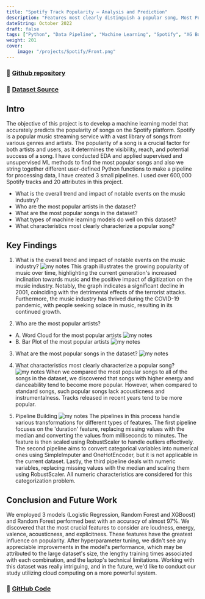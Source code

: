 ```yaml
---
title: "Spotify Track Popularity – Analysis and Prediction"
description: "Features most clearly distinguish a popular song, Most Popular Song and Artists"
dateString: October 2022
draft: false
tags: ["Python", "Data Pipeline", "Machine Learning", "Spotify", "XG Boost"]
weight: 201
cover:
    image: "/projects/Spotify/Front.png"
---
```

### 🔗 [Github repository](https://github.com/Abhiashu10/Spotify-Popularity-Analysis-Prediction/tree/main)

### 🔗 [Dataset Source](https://www.kaggle.com/datasets/lehaknarnauli/spotify-datasets)

## Intro
The objective of this project is to develop a machine learning model that accurately predicts the popularity of songs on the Spotify platform. Spotify is a popular music streaming service with a vast library of songs from various genres and artists. The popularity of a song is a crucial factor for both artists and users, as it determines the visibility, reach, and potential success of a song. I have conducted EDA and applied supervised and unsupervised ML methods to find the most popular songs and also we string together different user-defined Python functions to make a pipeline for processing data, I have created 3 small pipelines. I used over 600,000 Spotify tracks and 20 attributes in this project. 

- What is the overall trend and impact of notable events on the music industry?
- Who are the most popular artists in the dataset?
- What are the most popular songs in the dataset?
- What types of machine learning models do well on this dataset?
- What characteristics most clearly characterize a popular song?

## Key Findings
1. What is the overall trend and impact of notable events on the music industry?
![my notes](/projects/Spotify/OverallTrend.png)
This graph illustrates the growing popularity of music over time, highlighting the current generation's increased inclination towards music and the positive impact of digitization on the music industry. Notably, the graph indicates a significant decline in 2001, coinciding with the detrimental effects of the terrorist attacks. Furthermore, the music industry has thrived during the COVID-19 pandemic, with people seeking solace in music, resulting in its continued growth.

2. Who are the most popular artists?
- A. Word Cloud for the most popular artists
![my notes](/projects/Spotify/WordCloud.png)
- B. Bar Plot of the most popular artists
![my notes](/projects/Spotify/BardChart.png)

3. What are the most popular songs in the dataset?
![my notes](/projects/Spotify/ImpSong.png)

4. What characteristics most clearly characterize a popular song?
![my notes](/projects/Spotify/ImpFeature.png)
When we compared the most popular songs to all of the songs in the dataset, we discovered that songs with higher energy and danceability tend to become more popular. However, when
compared to standard songs, such popular songs lack acousticness and instrumentalness. Tracks released in recent years tend to be more popular.

5. Pipeline Building
![my notes](/projects/Spotify/DataPipeline.png)
The pipelines in this process handle various transformations for different types of features. The first pipeline focuses on the 'duration' feature, replacing missing values with the median and converting the values from milliseconds to minutes. The feature is then scaled using RobustScaler to handle outliers effectively. The second pipeline aims to convert categorical variables into numerical ones using SimpleImputer and OneHotEncoder, but it is not applicable in the current dataset. Lastly, the third pipeline deals with numeric variables, replacing missing values with the median and scaling them using RobustScaler. All numeric characteristics are considered for this categorization problem.

## Conclusion and Future Work
We employed 3 models (Logistic Regression, Random Forest and XGBoost) and Random Forest performed best with an accuracy of almost 97%. We discovered that the most crucial features to consider are loudness, energy, valence, acousticness, and explicitness. These features have the greatest influence on popularity. After hyperparameter tuning, we didn't see any appreciable improvements in the model's performance, which may be attributed to the large dataset's size, the lengthy training times associated with each combination, and the laptop's technical limitations. Working with this dataset was really intriguing, and in the future, we'd like to conduct our study utilizing cloud computing on a more powerful system. 

### 🔗 [GitHub Code](https://github.com/Abhiashu10/Spotify-Popularity-Analysis-Prediction/blob/6f5a238a3f198eacc0249a4afef9765fc9c26692/spotify-track-popularity-analysis-and-prediction.ipynb)